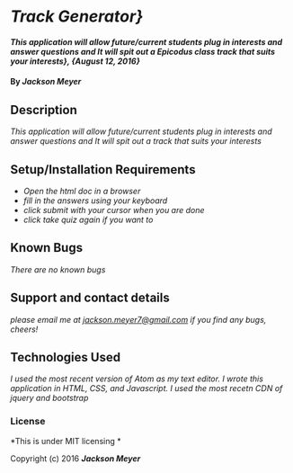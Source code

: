 # _Track Generator}_

#### _This application will allow future/current students plug in interests and answer questions and It will spit out a Epicodus class track that suits your interests}, {August 12, 2016}_

#### By _**Jackson Meyer**_

## Description

_This application will allow future/current students plug in interests and answer questions and It will spit out a track that suits your interests_

## Setup/Installation Requirements

* _Open the html doc in a browser_
* _fill in the answers using your keyboard_
* _click submit with your cursor when you are done_
* _click take quiz again if you want to_


## Known Bugs

_There are no known bugs_

## Support and contact details

_please email me at jackson.meyer7@gmail.com if you find any bugs, cheers!_

## Technologies Used

_I used the most recent version of Atom as my text editor. I wrote this application in HTML, CSS, and Javascript. I used the most recetn CDN of jquery and bootstrap_

### License

*This is under MIT licensing *

Copyright (c) 2016 **_Jackson Meyer_**
